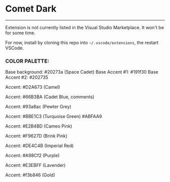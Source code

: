 # Comet Dark
---

Extension is not currently listed in the Visual Studio Marketplace. It won't be for some time.

For now, install by cloning this repo into `~/.vscode/extensions`, the restart VSCode. 


### COLOR PALETTE:

Base background: #20273a (Space Cadet)
Base Accent #1: #191f30
Base Accent #2: #202735

Accent: #D2A673 (Camel)

Accent: #66B3BA (Cadet Blue, comments)

Accent: #93a8ac (Pewter Grey)

Accent: #BBE1C3 (Turquoise Green) #ABFAA9

Accent: #E2B4BD (Cameo Pink)

Accent: #F9627D (Brink Pink)

Accent: #DE4C4B (Imperial Red)

Accent: #A98Cf2 (Purple)

Accent: #E3EBFF (Lavender)

Accent: #f3b846 (Gold)

